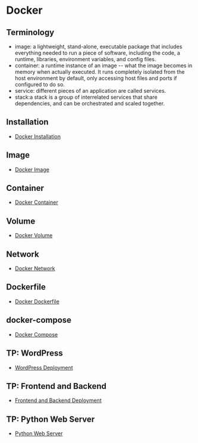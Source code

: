 # Docker
## Terminology
- image: a lightweight, stand-alone, executable package that includes everything needed to run a piece of software, including the code, a runtime, libraries, environment variables, and config files.
- container: a runtime instance of an image -- what the image becomes in memory when actually executed. It runs completely isolated from the host environment by default, only accessing host files and ports if configured to do so.
- service: different pieces of an application are called services.
- stack:a stack is a group of interrelated services that share dependencies, and can be orchestrated and scaled together.

## Installation
- [Docker Installation](installation/README.md)

## Image
- [Docker Image](image/README.md)

## Container
- [Docker Container](container/README.md)

## Volume
- [Docker Volume](volume/README.md)

## Network
- [Docker Network](network/README.md)

## Dockerfile
- [Docker Dockerfile](dockerfile/README.md)

## docker-compose
- [Docker Compose](docker-compose/README.md)

## TP: WordPress 
- [WordPress Deployment](tp/wordpress/README.md)

## TP: Frontend and Backend
- [Frontend and Backend Deployment](tp/frontbackend/README.md)

## TP: Python Web Server
- [Python Web Server](tp/python-server/README.md)


